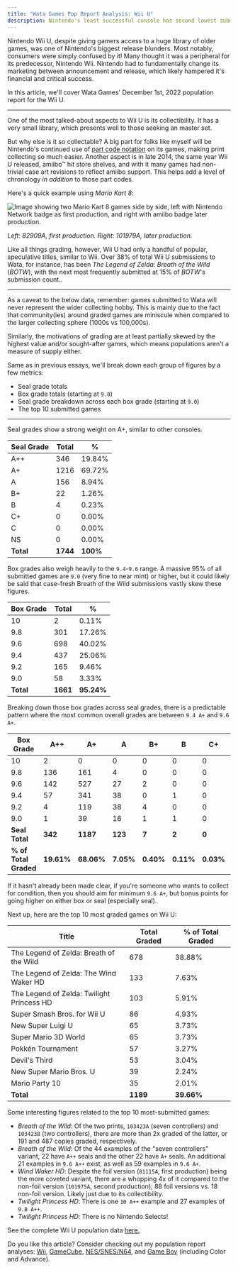 ```yaml
---
title: "Wata Games Pop Report Analysis: Wii U"
description: Nintendo's least successful console has second lowest submission rate
---
```

Nintendo Wii U, despite giving gamers access to a huge library of older games, was one of Nintendo's biggest release blunders. Most notably, consumers were simply confused by it! Many thought it was a peripheral for its predecessor, Nintendo Wii. Nintendo had to fundamentally change its marketing between announcement and release, which likely hampered it's financial and critical success.

In this article, we'll cover Wata Games' December 1st, 2022 population report for the Wii U.

- - -

One of the most talked-about aspects to Wii U is its collectibility. It has a very small library, which presents well to those seeking an master set.

But why else is it so collectable? A big part for folks like myself will be Nintendo's continued use of [part code notation](https://www.afew.games/essays/decoding-modern-nintendo-print-variants) on its games, making print collecting so much easier. Another aspect is in late 2014, the same year Wii U released, amiibo™ hit store shelves, and with it many games had non-trivial case art revisions to reflect amiibo support. This helps add a level of chronology *in addition* to those part codes.

Here's a quick example using *Mario Kart 8*:

![Image showing two Mario Kart 8 games side by side, left with Nintendo Network badge as first production, and right with amiibo badge later production.](/uploads/wii_u_print_example.png)

*Left: 82909A, first production. Right: 101979A, later production.*

Like all things grading, however, Wii U had only a handful of popular, speculative titles, similar to Wii. Over 38% of total Wii U submissions to Wata, for instance, has been *The Legend of Zelda: Breath of the Wild* (*BOTW*), with the next most frequently submitted at 15% of *BOTW*'s submission count..

- - -

As a caveat to the below data, remember: games submitted to Wata will never represent the wider collecting hobby. This is mainly due to the fact that community(ies) around graded games are miniscule when compared to the larger collecting sphere (1000s vs 100,000s).

Similarly, the motivations of grading are at least partially skewed by the highest value and/or sought-after games, which means populations aren't a measure of supply either.

Same as in previous essays, we'll break down each group of figures by a few metrics:

* Seal grade totals
* Box grade totals (starting at `9.0`)
* Seal grade breakdown across each box grade (starting at `9.0`)
* The top 10 submitted games

- - -

Seal grades show a strong weight on A+, similar to other consoles.

| Seal Grade | Total    | %        |
| ---------- | -------- | -------- |
| A++        | 346      | 19.84%   |
| A+         | 1216     | 69.72%   |
| A          | 156      | 8.94%    |
| B+         | 22       | 1.26%    |
| B          | 4        | 0.23%    |
| C+         | 0        | 0.00%    |
| C          | 0        | 0.00%    |
| NS         | 0        | 0.00%    |
| **Total**  | **1744** | **100%** |

Box grades also weigh heavily to the `9.4`-`9.6` range. A massive 95% of all submitted games are `9.0` (very fine to near mint) or higher, but it could likely be said that case-fresh Breath of the Wild submissions vastly skew these figures.

| Box Grade | Total    | %          |
| --------- | -------- | ---------- |
| 10        | 2        | 0.11%      |
| 9.8       | 301      | 17.26%     |
| 9.6       | 698      | 40.02%     |
| 9.4       | 437      | 25.06%     |
| 9.2       | 165      | 9.46%      |
| 9.0       | 58       | 3.33%      |
| **Total** | **1661** | **95.24%** |

Breaking down those box grades across seal grades, there is a predictable pattern where the most common overall grades are between `9.4 A+` and `9.6 A+`.

| Box Grade             | A++        | A+         | A         | B+        | B         | C+        | C         | NS        |
| --------------------- | ---------- | ---------- | --------- | --------- | --------- | --------- | --------- | --------- |
| 10                    | 2          | 0          | 0         | 0         | 0         | 0         | 0         | 0         |
| 9.8                   | 136        | 161        | 4         | 0         | 0         | 0         | 0         | 0         |
| 9.6                   | 142        | 527        | 27        | 2         | 0         | 0         | 0         | 0         |
| 9.4                   | 57         | 341        | 38        | 0         | 1         | 0         | 0         | 0         |
| 9.2                   | 4          | 119        | 38        | 4         | 0         | 0         | 0         | 1         |
| 9.0                   | 1          | 39         | 16        | 1         | 1         | 0         | 0         | 0         |
| **Seal Total**        | **342**    | **1187**   | **123**   | **7**     | **2**     | **0**     | **0**     | **0**     |
| **% of Total Graded** | **19.61%** | **68.06%** | **7.05%** | **0.40%** | **0.11%** | **0.03%** | **0.00%** | **0.00%** |

If it hasn't already been made clear, if you're someone who wants to collect for condition, then you should aim for minimum `9.6 A+`, but bonus points for going higher on either box or seal (especially seal).

Next up, here are the top 10 most graded games on Wii U:

| Title                                     | Total Graded | % of Total Graded |
| ----------------------------------------- | ------------ | ----------------- |
| The Legend of Zelda: Breath of the Wild   | 678          | 38.88%            |
| The Legend of Zelda: The Wind Waker HD    | 133          | 7.63%             |
| The Legend of Zelda: Twilight Princess HD | 103          | 5.91%             |
| Super Smash Bros. for Wii U               | 86           | 4.93%             |
| New Super Luigi U                         | 65           | 3.73%             |
| Super Mario 3D World                      | 65           | 3.73%             |
| Pokkén Tournament                         | 57           | 3.27%             |
| Devil's Third                             | 53           | 3.04%             |
| New Super Mario Bros. U                   | 39           | 2.24%             |
| Mario Party 10                            | 35           | 2.01%             |
| **Total**                                 | **1189**     | **39.66%**        |

Some interesting figures related to the top 10 most-submitted games:

* *Breath of the Wild*: Of the two prints, `103423A` (seven controllers) and `103423B` (two controllers), there are more than 2x graded of the latter, or 191 and 487 copies graded, respectively.
* *Breath of the Wild*: Of the 44 examples of the "seven controllers" variant, 22 have `A++` seals and the other 22 have `A+` seals. An additional 21 examples in `9.6 A++` exist, as well as 59 examples in `9.6 A+`.
* *Wind Waker HD*: Despite the foil version (`81115A`, first production) being the more coveted variant, there are a whopping 4x of it compared to the non-foil version (`101975A`, second production); 88 foil versions vs. 18 non-foil version. Likely just due to its collectibility.
* *Twilight Princess HD*: There is one `10 A++` example and 27 examples of `9.8 A++`.
* *Twilight Princess HD*: There is no Nintendo Selects!

See the complete Wii U population data [here.](https://www.watagames.com/populations/wii_u/index.html)

Do you like this article? Consider checking out my population report analyses: [Wii](https://www.afew.games/essays/nintendo-wii-pop-report-analysis), [GameCube](https://www.afew.games/essays/first-wave-of-modern-population-reports-are-here), [NES/SNES/N64](https://www.afew.games/essays/wata-games-pop-report-analysis-nes-snes-and-n64), and [Game Boy](https://www.afew.games/essays/seal-grades-are-here-for-wata-graded-games) (including Color and Advance).